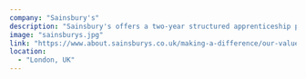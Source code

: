 ```yaml
---
company: "Sainsbury's"
description: "Sainsbury's offers a two-year structured apprenticeship programme for individuals who love the idea of working in the fast-paced retail world."
image: "sainsburys.jpg"
link: "https://www.about.sainsburys.co.uk/making-a-difference/our-values/our-stories/2017/apprenticeships-go-digital"
location:
  - "London, UK"
---
```


